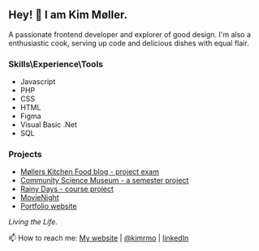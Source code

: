 ## Hey! 👋 I am Kim Møller.

A passionate frontend developer and explorer of good design. I'm also a enthusiastic cook, serving up code and delicious dishes with equal flair. 

### Skills\Experience\Tools
- Javascript
- PHP
- CSS
- HTML
- Figma
- Visual Basic .Net
- SQL

### Projects
- [Møllers Kitchen Food blog - project exam](https://github.com/kimrm/foodblog)
- [Community Science Museum - a semester project](https://github.com/kimrm/cosmu)
- [Rainy Days - course project](https://github.com/kimrm/rainy-days-ca)
- [MovieNight](https://github.com/kimrm/movienight)
- [Portfolio website](https://github.com/kimrm/portfolio)


_Living the Life._


📫 How to reach me: [My website](https://portfolio.kimrune.dev) | [@kimrmo](https://twitter.com/kimrmo) | [linkedIn](https://www.linkedin.com/in/kim-rune-m%C3%B8ller-32523394)


<!--
**kimrm/kimrm** is a ✨ _special_ ✨ repository because its `README.md` (this file) appears on your GitHub profile.

Here are some ideas to get you started:

- 🔭 I’m currently working on ...
- 🌱 I’m currently learning ...
- 👯 I’m looking to collaborate on ...
- 🤔 I’m looking for help with ...
- 💬 Ask me about ...
- 📫 How to reach me: ...
- 😄 Pronouns: ...
- ⚡ Fun fact: ...
-->
